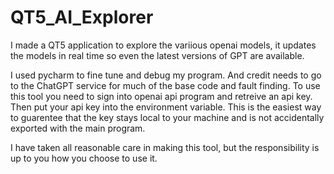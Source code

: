 # QT5_AI_Explorer
I made a QT5 application to explore the variious openai models, it updates the models in real time so even the latest versions of GPT are available.

I used pycharm to fine tune and debug my program. And credit needs to go to the ChatGPT service for much of the base code and fault finding.
To use this tool you need to sign into openai api program and retreive an api key. Then put your api key into the environment variable.
This is the easiest way to guarentee that the key stays local to your machine and is not accidentally exported with the main program.

I have taken all reasonable care in making this tool, but the responsibility is up to you how you choose to use it.
